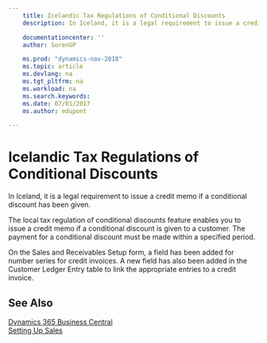 ```yaml
---
    title: Icelandic Tax Regulations of Conditional Discounts
    description: In Iceland, it is a legal requirement to issue a credit memo if a conditional discount has been given.

    documentationcenter: ''
    author: SorenGP

    ms.prod: "dynamics-nav-2018"
    ms.topic: article
    ms.devlang: na
    ms.tgt_pltfrm: na
    ms.workload: na
    ms.search.keywords:
    ms.date: 07/01/2017
    ms.author: edupont

---
```

# Icelandic Tax Regulations of Conditional Discounts
In Iceland, it is a legal requirement to issue a credit memo if a conditional discount has been given.  

The local tax regulation of conditional discounts feature enables you to issue a credit memo if a conditional discount is given to a customer. The payment for a conditional discount must be made within a specified period.  

On the Sales and Receivables Setup form, a field has been added for number series for credit invoices. A new field has also been added in the Customer Ledger Entry table to link the appropriate entries to a credit invoice.  

## See Also
[Dynamics 365 Business Central](https://docs.microsoft.com/dynamics365/business-central/)  
[Setting Up Sales](../../sales-setup-sales.md)
